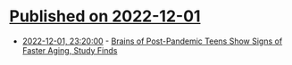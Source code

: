 # [Published on 2022-12-01](index.md)

* [2022-12-01, 23:20:00](https://science.slashdot.org/story/22/12/01/2137255/brains-of-post-pandemic-teens-show-signs-of-faster-aging-study-finds?utm_source=rss1.0mainlinkanon&utm_medium=feed) - [Brains of Post-Pandemic Teens Show Signs of Faster Aging, Study Finds](https://science.slashdot.org/story/22/12/01/2137255/brains-of-post-pandemic-teens-show-signs-of-faster-aging-study-finds?utm_source=rss1.0mainlinkanon&utm_medium=feed)
